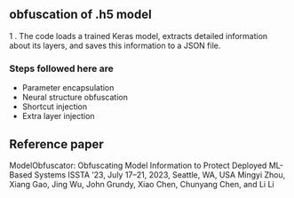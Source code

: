 ## obfuscation of .h5 model 

1 .  The code loads a trained Keras model, extracts detailed information about its layers, and saves this information to a JSON file.


### Steps followed here are
- Parameter encapsulation
- Neural structure obfuscation
- Shortcut injection
- Extra layer injection

## Reference paper
ModelObfuscator: Obfuscating Model Information to Protect Deployed ML-Based Systems
ISSTA ’23, July 17–21, 2023, Seattle, WA, USA Mingyi Zhou, Xiang Gao, Jing Wu, John Grundy, Xiao Chen, Chunyang Chen, and Li Li

